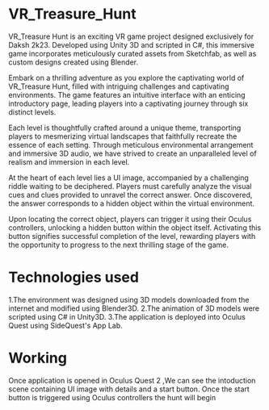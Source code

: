 # VR_Treasure_Hunt
VR_Treasure Hunt is an exciting VR game project designed exclusively for Daksh 2k23. Developed using Unity 3D and scripted in C#, this immersive game incorporates meticulously curated assets from Sketchfab, as well as custom designs created using Blender.

Embark on a thrilling adventure as you explore the captivating world of VR_Treasure Hunt, filled with intriguing challenges and captivating environments. The game features an intuitive interface with an enticing introductory page, leading players into a captivating journey through six distinct levels.

Each level is thoughtfully crafted around a unique theme, transporting players to mesmerizing virtual landscapes that faithfully recreate the essence of each setting. Through meticulous environmental arrangement and immersive 3D audio, we have strived to create an unparalleled level of realism and immersion in each level.

At the heart of each level lies a UI image, accompanied by a challenging riddle waiting to be deciphered. Players must carefully analyze the visual cues and clues provided to unravel the correct answer. Once discovered, the answer corresponds to a hidden object within the virtual environment.

Upon locating the correct object, players can trigger it using their Oculus controllers, unlocking a hidden button within the object itself. Activating this button signifies successful completion of the level, rewarding players with the opportunity to progress to the next thrilling stage of the game.
# Technologies used
1.The environment was designed using 3D models downloaded from the internet and modified using Blender3D.
2.The animation of 3D models were scripted using C# in Unity3D.
3.The application is deployed into Oculus Quest using SideQuest's App Lab.

# Working
Once application is opened in Oculus Quest 2 ,We can see the intoduction scene containing UI image with details and a start button. Once the start button is triggered using Oculus controllers the hunt will begin
